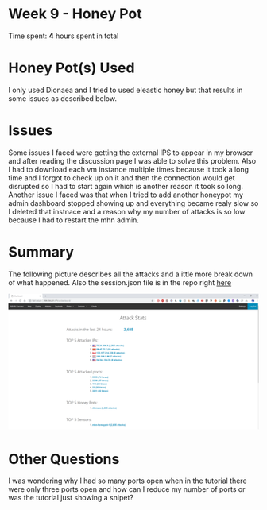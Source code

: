 # Week 9 - Honey Pot

Time spent: **4** hours spent in total 

# Honey Pot(s) Used
I only used Dionaea and I tried to used eleastic honey but that results in some issues as described below.

# Issues
  Some issues I faced were getting the external IPS to appear in my browser and after reading the discussion page I was able to solve this problem. Also I had to download each vm instance multiple times because it took a long time and I forgot to check up on it and then the connection would get disrupted so I had to start again which is another reason it took so long. Another issue I faced was that when I tried to add another honeypot my admin dashboard stopped showing up and everything became realy slow so I deleted that instnace and a reason why my number of attacks is so low because I had to restart the mhn admin. 
  
  # Summary
  The following picture describes all the attacks and a ittle more break down of what happened. Also the session.json file is in the repo right [here](session.json)

  <img src='Summary.png' title='Video Walkthrough' width='' alt='Video Walkthrough' />

# Other Questions
  
  I was wondering why I had so many ports open when in the tutorial there were only three ports open and how can I reduce my number of ports or was the tutorial just showing a snipet?
  
